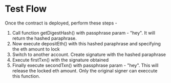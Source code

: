 <h1>Test Flow</h1>

Once the contract is deployed, perform these steps -

1. Call function getDigestHash() with passphrase param - "hey". It will return the hashed paraphrase.
2. Now execute depositEth() with this hashed paraphrase and specifying the eth amount to lock
3. Switch to another account. Create signature with the hashed paraphrase
4. Execute firstTxn() with the signature obtained
5. Finally execute secondTxn() with passphrase param - "hey". This will release the locked eth amount. Only the original signer can execcute this function.
